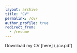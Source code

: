 ```yaml
---
layout: archive
title: "CV"
permalink: /cv/
author_profile: true
redirect_from:
  - /resume
---
```


<!--{% include base_path %}-->

Download my CV [here] (./cv.pdf)
